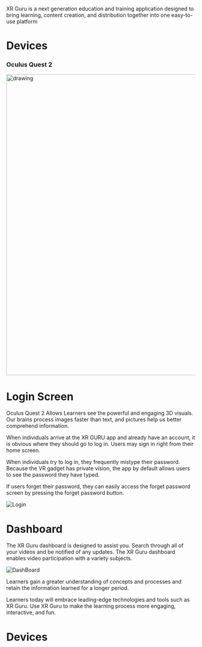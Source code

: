  XR Guru is a next generation education and training application designed to bring learning, content creation, and distribution together into one easy-to-use platform

# Devices

### Oculus Quest 2

 
<img src="https://user-images.githubusercontent.com/101865042/159917994-c4de13e8-5cfd-4f6f-9aec-a4e655ad319e.jpg" alt="drawing" style="width:800px;"/>


# Login Screen

Oculus Quest 2 Allows Learners see the powerful and engaging 3D visuals. Our brains process images faster than text, and pictures help us better comprehend information.

When individuals arrive at the XR GURU app and already have an account, it is obvious where they should go to log in. Users may sign in right from their home screen.

When individuals try to log in, they frequently mistype their password. Because the VR gadget has private vision, the app by default allows users to see the password they have typed.

If users forget their password, they can easily access the forget password screen by pressing the forget password button.

![Login](https://user-images.githubusercontent.com/101865042/160348323-a0eb3f25-7161-4edd-a3ab-14e5bad8fa07.PNG)


# Dashboard


The XR Guru dashboard is designed to assist you. Search through all of your videos and be notified of any updates. The XR Guru dashboard enables video participation with a variety subjects. 

![DashBoard](https://user-images.githubusercontent.com/101865042/160348539-320ad97b-f6ee-4ae2-ae24-c923ea34656c.PNG)
 


Learners gain a greater understanding of concepts and processes and retain the information learned for a longer period.

Learners today will embrace leading-edge technologies and tools such as XR Guru. Use XR Guru to make the learning process more engaging, interactive, and fun.




# Devices




